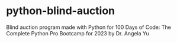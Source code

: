 # python-blind-auction
Blind auction program made with Python for 100 Days of Code: The Complete Python Pro Bootcamp for 2023 by Dr. Angela Yu
